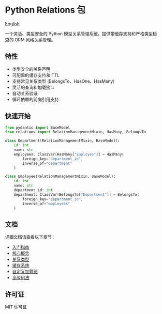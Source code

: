 # Python Relations 包

[English](README.md)

一个灵活、类型安全的 Python 模型关系管理系统。提供带缓存支持和严格类型检查的 ORM 风格关系管理。

## 特性

- 类型安全的关系声明
- 可配置的缓存支持和 TTL
- 支持常见关系类型 (BelongsTo、HasOne、HasMany)
- 灵活的查询和加载接口
- 自动关系验证
- 循环依赖的前向引用支持

## 快速开始

```python
from pydantic import BaseModel
from relations import RelationManagementMixin, HasMany, BelongsTo

class Department(RelationManagementMixin, BaseModel):
    id: int
    name: str
    employees: ClassVar[HasMany["Employee"]] = HasMany(
        foreign_key="department_id",
        inverse_of="department"
    )

class Employee(RelationManagementMixin, BaseModel):
    id: int
    name: str
    department_id: int
    department: ClassVar[BelongsTo["Department"]] = BelongsTo(
        foreign_key="department_id",
        inverse_of="employees"
    )
```

## 文档

详细文档请查看以下章节：

- [入门指南](docs/zh-cn/getting-started.md)
- [核心概念](docs/zh-cn/core-concepts.md)
- [关系类型](docs/zh-cn/relationship-types.md)
- [缓存系统](docs/zh-cn/caching.md)
- [自定义加载器](docs/zh-cn/custom-loaders.md)
- [高级用法](docs/zh-cn/advanced-usage.md)

## 许可证

MIT 许可证